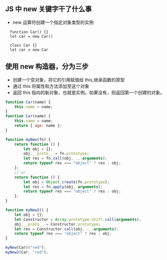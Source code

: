 ## JS 中 new 关键字干了什么事

-   new 运算符创建一个指定对象类型的实例

```
  function Car() {}
  let car = new Car()

  class Car {}
  let car = new Car
```

## 使用 new 构造器，分为三步

-   创建一个空对象，将它的引用赋值给 this,继承函数的原型
-   通过 this 将属性和方法添加至这个对象
-   返回 this 指向的新对象，也就是实例。如果没有，则返回第一个创建的对象。

```js
function Car(name) {
	this.name = name;
}
function Car(name) {
	this.name = name;
	return { age: name };
}

function myNew(fn) {
	return function () {
		let obj = {};
		obj.__proto__ = fn.prototype;
		let res = fn.call(obj, ...arguments);
		return typeof res === "object" ? res : obj;
	};
	// or
	return function () {
		let obj = Object.create(fn.prototype);
		let res = fn.apply(obj, arguments);
		return typeof res === "object" ? res : obj;
	};
}

function myNew2() {
	let obj = {};
	let Constructor = Array.prototype.shift.call(arguments);
	obj.__proto__ = Constructor.prototype;
	let res = Constructor.call(obj, ...arguments);
	return typeof res === "object" ? res : obj;
}

myNew(Car)("red");
myNew2(Car, "red");
```
